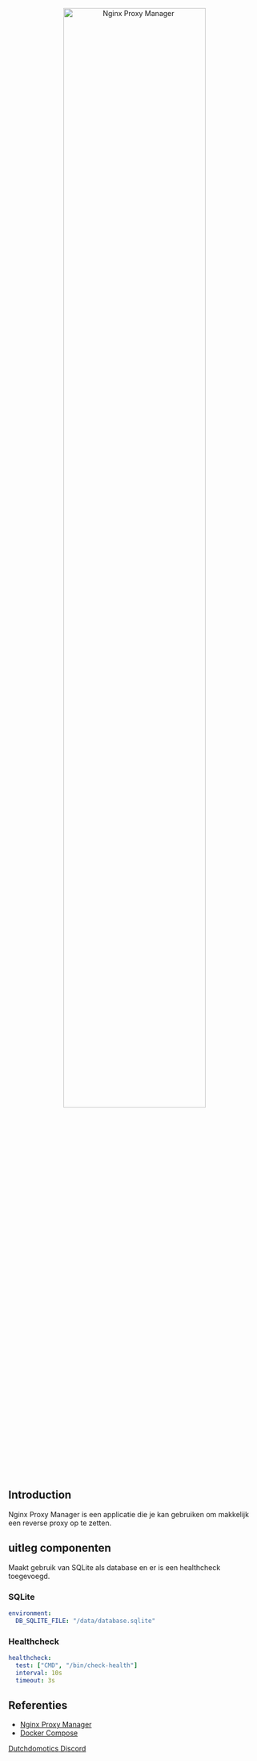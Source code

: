 <p align="center">
    <img src="https://nginxproxymanager.com/logo.png" alt="Nginx Proxy Manager" width="75%">
</p>

## Introduction

Nginx Proxy Manager is een applicatie die je kan gebruiken om makkelijk een reverse proxy op te zetten.

## uitleg componenten

Maakt gebruik van SQLite als database en er is een healthcheck toegevoegd.

### SQLite

```yaml
environment:
  DB_SQLITE_FILE: "/data/database.sqlite"
```

### Healthcheck

```yaml
healthcheck:
  test: ["CMD", "/bin/check-health"]
  interval: 10s
  timeout: 3s
```

## Referenties

- [Nginx Proxy Manager][npm]
- [Docker Compose][compose]

[Dutchdomotics Discord](https://discord.gg/7ZVGJQwD)

<!-- LINKS -->
[npm]: https://nginxproxymanager.com
[compose]: https://docs.docker.com/compose/
```